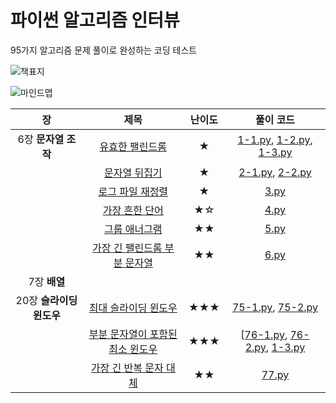 # 파이썬 알고리즘 인터뷰
95가지 알고리즘 문제 풀이로 완성하는 코딩 테스트

![책표지](http://docs.likejazz.com/images/2020/book-cover.jpg)  

![마인드맵](https://user-images.githubusercontent.com/1250095/86745916-a62e9a00-c075-11ea-9aa5-8455e2527f87.png)

|장|제목|난이도|풀이 코드|
|:--:|:--:|:--:|:--:|
|6장 **문자열 조작**|[유효한 팰린드롬](https://leetcode.com/problems/valid-palindrome/submissions/)|★|[1-1.py](./1-1.py), [1-2.py](./1-2.py), [1-3.py](./1-3.py)|
||[문자열 뒤집기](https://leetcode.com/problems/reverse-string/)|★|[2-1.py](./2-1.py), [2-2.py](./2-2.py)|
||[로그 파일 재정렬](https://leetcode.com/problems/reorder-data-in-log-files/)|★|[3.py](./3.py)|
||[가장 흔한 단어](https://leetcode.com/problems/most-common-word/)|★☆|[4.py](./4.py)|
||[그룹 애너그램](https://leetcode.com/problems/group-anagrams/)|★★|[5.py](./5.py)|
||[가장 긴 팰린드롬 부분 문자열](https://leetcode.com/problems/longest-palindromic-substring/)|★★|[6.py](./6.py)|
|7장 **배열**||||
|20장 **슬라이딩 윈도우**|[최대 슬라이딩 윈도우](https://leetcode.com/problems/sliding-window-maximum)|★★★|[75-1.py](./75-1.py), [75-2.py](./75-2.py)|
||[부분 문자열이 포함된 최소 윈도우](https://leetcode.com/problems/minimum-window-substring/)|★★★|[[76-1.py](./76-1.py), [76-2.py](./76-2.py), [1-3.py](./76-3.py)|
||[가장 긴 반복 문자 대체](https://leetcode.com/problems/longest-repeating-character-replacement/)|★★|[77.py](./77.py)|
